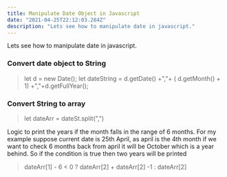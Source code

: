 ```yaml
---
title: Manipulate Date Object in Javascript
date: "2021-04-25T22:12:03.284Z"
description: "Lets see how to manipulate date in javascript."
---
```



Lets see how to manipulate date in javascript. 

### Convert date object to String

>let d = new Date();
>let dateString  = d.getDate() +","+ ( d.getMonth() + 1) +","+d.getFullYear();

### Convert String to array 
>let dateArr = dateSt.split(",")

Logic to print the years if the month falls in the range of 6 months. 
For my example suppose current date is 25th April, as april is the 4th month if we want to check 6 months back from april it will be October which is a year behind. So if the condition is true then two years will be printed 

>dateArr[1] - 6 < 0 ? dateArr[2] +  dateArr[2] -1 : dateArr[2]
